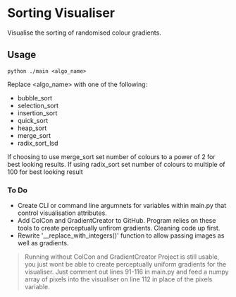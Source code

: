 # Sorting Visualiser
Visualise the sorting of randomised colour gradients.

## Usage
```shell
python ./main <algo_name>
```
Replace <algo_name> with one of the following:
- bubble_sort
- selection_sort
- insertion_sort
- quick_sort
- heap_sort
- merge_sort
- radix_sort_lsd
 

If choosing to use merge_sort set number of colours to a power of 2 for best looking results.
If using radix_sort set number of colours to multiple of 100 for best looking result
 
### To Do
- Create CLI or command line argumnets for variables within main.py that control visualisation attributes.
- Add ColCon and GradientCreator to GitHub. Program relies on these tools to create perceptually unfirom gradients. Cleaning code up first.
- Rewrite '__replace_with_integers()' function to allow passing images as well as gradients.


> Running without ColCon and GradientCreator
Project is still usable, you just wont be able to create perceptually uniform gradients for the visualiser. Just comment out lines 91-116 in main.py and feed a numpy array of pixels into the visualiser on line 112 in place of the pixels variable.
